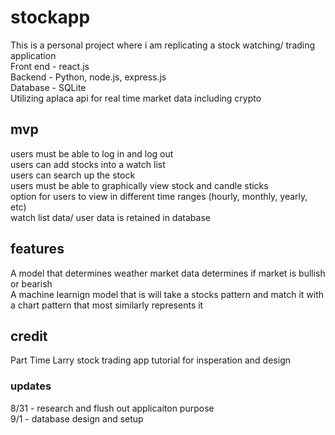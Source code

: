 # stockapp
This is a personal project where i am replicating a stock watching/ trading application <br>
Front end - react.js<br>
Backend - Python, node.js, express.js <br>
Database - SQLite <br>
Utilizing aplaca api for real time market data including crypto <br>
## mvp
users must be able to log in and log out <br>
users can add stocks into a watch list<br>
users can search up the stock<br>
users must be able to graphically view stock and candle sticks <br>
option for users to view in different time ranges (hourly, monthly, yearly, etc)<br>
watch list data/ user data is retained in database <br>
## features
A model that determines weather market data determines if market is bullish or bearish <br>
A machine learnign model that is will take a stocks pattern and match it with a chart pattern that most similarly represents it <br>
## credit
Part Time Larry stock trading app tutorial for insperation and design
### updates
8/31 - research and flush out applicaiton purpose <br>
9/1 - database design and setup
